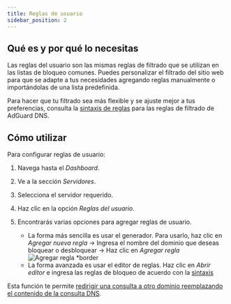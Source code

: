 ```yaml
---
title: Reglas de usuario
sidebar_position: 2
---
```


## Qué es y por qué lo necesitas

Las reglas del usuario son las mismas reglas de filtrado que se utilizan en las listas de bloqueo comunes. Puedes personalizar el filtrado del sitio web para que se adapte a tus necesidades agregando reglas manualmente o importándolas de una lista predefinida.

Para hacer que tu filtrado sea más flexible y se ajuste mejor a tus preferencias, consulta la [sintaxis de reglas](/general/dns-filtering-syntax/) para las reglas de filtrado de AdGuard DNS.

## Cómo utilizar

Para configurar reglas de usuario:

1. Navega hasta el _Dashboard_.

2. Ve a la sección _Servidores_.

3. Selecciona el servidor requerido.

4. Haz clic en la opción _Reglas del usuario_.

5. Encontrarás varias opciones para agregar reglas de usuario.

   - La forma más sencilla es usar el generador. Para usarlo, haz clic en _Agregar nueva regla_ → Ingresa el nombre del dominio que deseas bloquear o desbloquear → Haz clic en _Agregar regla_
     ![Agregar regla \*border](https://cdn.adtidy.org/content/kb/dns/private/new_dns/userrules_step5.png)
   - La forma avanzada es usar el editor de reglas. Haz clic en _Abrir editor_ e ingresa las reglas de bloqueo de acuerdo con la [sintaxis](/general/dns-filtering-syntax/)

Esta función te permite [redirigir una consulta a otro dominio reemplazando el contenido de la consulta DNS](/general/dns-filtering-syntax/#dnsrewrite-modifier).
